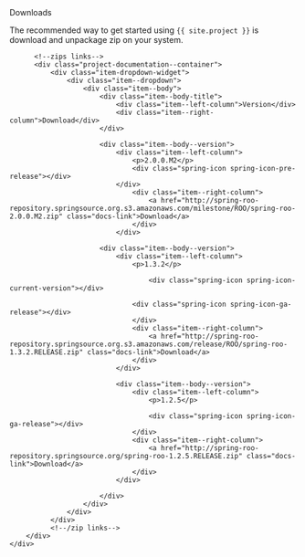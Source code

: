 <div id="download-widget">
    <div class="row-fluid download-widget--container">
        <div class="download-widget--header js-item-dropdown-widget--wrapper">
            <div class="download-widget--title">
              Downloads
            </div>
            <div data-download-widget-controls style="display: inline-block"></div>
        </div>
        <div class="download-widget--body">
          <p>The recommended way to get started using <code>{{ site.project }}</code> is download
            and unpackage zip on your system.
          </p>
          <div class="js-download-maven-widget"></div>

          <!--zips links-->
          <div class="project-documentation--container">
              <div class="item-dropdown-widget">
                  <div class="item--dropdown">
                      <div class="item--body">
                          <div class="item--body-title">
                              <div class="item--left-column">Version</div>
                              <div class="item--right-column">Download</div>
                          </div>
                          
                          <div class="item--body--version">
                              <div class="item--left-column">
                                  <p>2.0.0.M2</p>
                                  <div class="spring-icon spring-icon-pre-release"></div>
                              </div>
                                  <div class="item--right-column">
                                      <a href="http://spring-roo-repository.springsource.org.s3.amazonaws.com/milestone/ROO/spring-roo-2.0.0.M2.zip" class="docs-link">Download</a>
                                  </div>
                              </div>
                              
                          <div class="item--body--version">
                              <div class="item--left-column">
                                  <p>1.3.2</p>

                                      <div class="spring-icon spring-icon-current-version"></div>

                                  <div class="spring-icon spring-icon-ga-release"></div>
                                  </div>
                                  <div class="item--right-column">
                                      <a href="http://spring-roo-repository.springsource.org.s3.amazonaws.com/release/ROO/spring-roo-1.3.2.RELEASE.zip" class="docs-link">Download</a>
                                  </div>
                              </div>

                              <div class="item--body--version">
                                  <div class="item--left-column">
                                      <p>1.2.5</p>

                                      <div class="spring-icon spring-icon-ga-release"></div>
                                  </div>
                                  <div class="item--right-column">
                                      <a href="http://spring-roo-repository.springsource.org/spring-roo-1.2.5.RELEASE.zip" class="docs-link">Download</a>
                                  </div>
                              </div>

                          </div>
                      </div>
                  </div>
              </div>
              <!--/zip links-->
        </div>
    </div>
</div>
